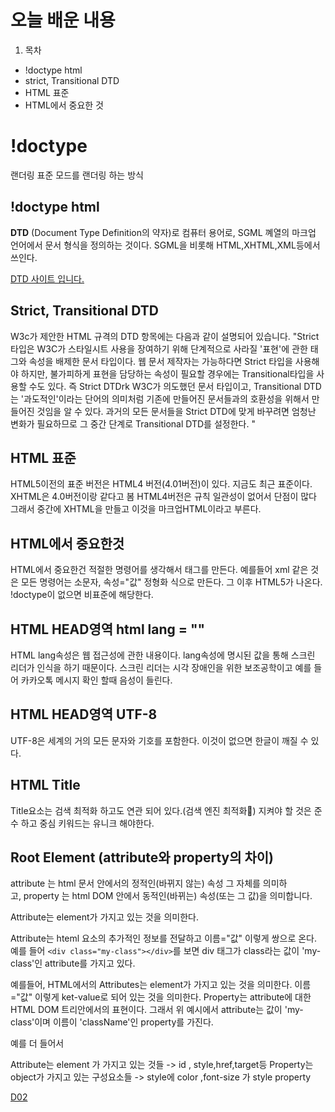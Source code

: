 # 오늘 배운 내용

1. 목차
  - !doctype html
  - strict, Transitional DTD
  - HTML 표준
  - HTML에서 중요한 것

# !doctype


랜더링 표준 모드를 랜더링 하는 방식


## !doctype html 

__DTD__ (Document Type Definition의 약자)로 컴퓨터 용어로, SGML 꼐열의 마크업 언어에서
문서 형식을 정의하는 것이다. SGML을 비롯해 HTML,XHTML,XML등에서 쓰인다.

[DTD 사이트 입니다.](http://www.w3.org/TR/html4/loose.dtd"DTD사이트입니다.")

## Strict, Transitional DTD

W3c가 제안한 HTML 규격의 DTD 항목에는 다음과 같이 설명되어 있습니다.
"Strict 타입은 W3C가 스타일시트 사용을 장여하기 위해 단계적으로 사라질 '표현'에 관한 태그와 속성을 배제한 문서 타입이다.
웹 문서 제작자는 가능하다면 Strict 타입을 사용해야 하지만, 불가피하게 표현을 담당하는 속성이 필요할 경우에는 Transitional타입을 사용할 수도 있다. 즉 Strict DTDrk W3C가 의도했던 문서 타입이고, Transitional DTD는 '과도적인'이라는 단어의 의미처럼 기존에 만들어진 문서들과의 호환성을 위해서 만들어진 것임을 알 수 있다. 과거의 모든 문서들을 Strict DTD에 맞게 바꾸려면 엄청난 변화가 필요하므로 그 중간 단계로 Transitional DTD를 설정한다. "

## HTML 표준
HTML5이전의 표준 버전은 HTML4 버전(4.01버전)이 있다. 지금도 최근 표준이다.
XHTML은 4.0버전이랑 같다고 봄
HTML4버전은 규칙 일관성이 없어서 단점이 많다 그래서 중간에 XHTML을 만들고
이것을 마크업HTML이라고 부른다.

## HTML에서 중요한것
HTML에서 중요한건 적절한 명령어를 생각해서 태그를 만든다. 예를들어 xml
같은 것은 모든 명령어는 소문자, 속성="값" 정형화 식으로 만든다.
그 이후 HTML5가 나온다.
!doctype이 없으면 비표준에 해당한다.

## HTML HEAD영역 html lang = ""
HTML lang속성은 웹 접근성에 관한 내용이다. lang속성에 명시된 값을 통해 스크린 리더가 
인식을 하기 때문이다. 스크린 리더는 시각 장애인을 위한 보조공학이고 예를 들어 카카오톡 메시지 확인 할때
음성이 들린다.

## HTML HEAD영역 UTF-8

UTF-8은 세계의 거의 모든 문자와 기호를  포함한다. 이것이 없으면 한글이 깨질 수 있다.

## HTML Title

Title요소는 검색 최적화 하고도 연관 되어 있다.(검색 엔진 최적화)
지켜야 할 것은 준수 하고 중심 키워드는 유니크 해야한다.

## Root Element (attribute와 property의 차이)

attribute 는 html 문서 안에서의 정적인(바뀌지 않는) 속성 그 자체를 의미하고, property 는 html DOM 안에서 동적인(바뀌는) 속성(또는 그 값)을 의미합니다.

Attribute는 element가 가지고 있는 것을 의미한다.

Attribute는 hteml 요소의 추가적인 정보를 전달하고 이름="값" 이렇게 쌍으로 온다.
예를 들어 ```<div class="my-class"></div>```를 보면 div 태그가 class라는 값이 'my-class'인 attribute를 가지고 있다.

예를들어, HTML에서의 Attributes는 element가 가지고 있는 것을 의미한다. 이름="값" 이렇게 ket-value로 되어 있는 것을 의미한다.
Property는 attribute에 대한 HTML DOM 트리안에서의 표현이다. 그래서 위 예시에서 attribute는 값이 'my-class'이며 이름이 'className'인 property를 가진다.

예를 더 들어서

Attribute는 element 가 가지고 있는 것들 -> id , style,href,target등
Property는 object가 가지고 있는 구성요소들 -> style에 color ,font-size 가 style property

[D02](/ReadmeD02.md)